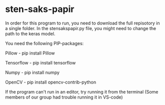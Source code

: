 # sten-saks-papir

In order for this program to run, you need to download the full repisotory in a single folder. In the stensakspapir.py file, you might need to change the path to the keras model.


You need the following PIP-packages: 

Pillow - pip install Pillow

Tensorflow - pip install tensorflow

Numpy - pip install numpy

OpenCV - pip install opencv-contrib-python


If the program can't run in an editor, try running it from the terminal (Some members of our group had trouble running it in VS-code)
